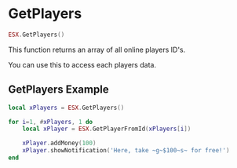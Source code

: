# GetPlayers

```lua
ESX.GetPlayers()
```

This function returns an array of all online players ID's.

You can use this to access each players data.

## GetPlayers Example

```lua
local xPlayers = ESX.GetPlayers()

for i=1, #xPlayers, 1 do
	local xPlayer = ESX.GetPlayerFromId(xPlayers[i])

	xPlayer.addMoney(100)
	xPlayer.showNotification('Here, take ~g~$100~s~ for free!')
end
```
